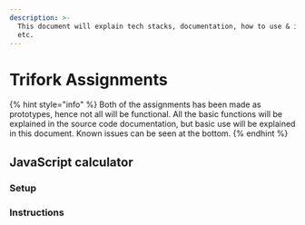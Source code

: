 ```yaml
---
description: >-
  This document will explain tech stacks, documentation, how to use & install
  etc.
---
```


# Trifork Assignments

{% hint style="info" %}
Both of the assignments has been made as prototypes, hence not all will be functional. All the basic functions will be explained in the source code documentation, but basic use will be explained in this document. Known issues can be seen at the bottom.
{% endhint %}

## JavaScript calculator

### Setup



### Instructions

